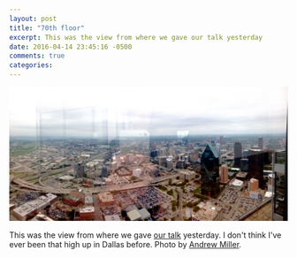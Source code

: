 ```yaml
---
layout: post
title: "70th floor"
excerpt: This was the view from where we gave our talk yesterday
date: 2016-04-14 23:45:16 -0500
comments: true
categories: 
---
```


[![70th floor, BoA building, downtown Dallas](/assets/2016/04/70thfloor_boa.jpg "70th floor, BoA building, downtown Dallas")](/assets/2016/04/70thfloor_boa.jpg)

This was the view from where we gave [our talk](/2016/04/08/dallas-startup-week-talks/) yesterday. I don't think I've ever been that high up in Dallas before. Photo by [Andrew Miller](https://twitter.com/findandrew).
